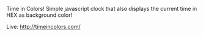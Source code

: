 Time in Colors!
Simple javascript clock that also displays the current time in HEX as background color! 

Live: http://timeincolors.com/
